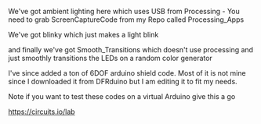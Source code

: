 We've got ambient lighting here which uses USB from Processing - You need to grab ScreenCaptureCode from my Repo called Processing_Apps

We've got blinky which just makes a light blink 

and finally we've got Smooth_Transitions which doesn't use processing and just smoothly transitions the LEDs on a random color generator

I've since added a ton of 6DOF arduino shield code. Most of it is not mine since I downloaded it from DFRduino but 
I am editing it to fit my needs.

Note if you want to test these codes on a virtual Arduino give
this a go

https://circuits.io/lab
